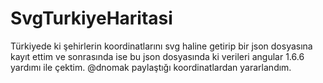 # SvgTurkiyeHaritasi
Türkiyede ki şehirlerin koordinatlarını svg haline getirip bir json dosyasına kayıt ettim ve sonrasında ise 
bu json dosyasında ki verileri angular 1.6.6 yardımı ile çektim.
@dnomak paylaştığı koordinatlardan yararlandım.
